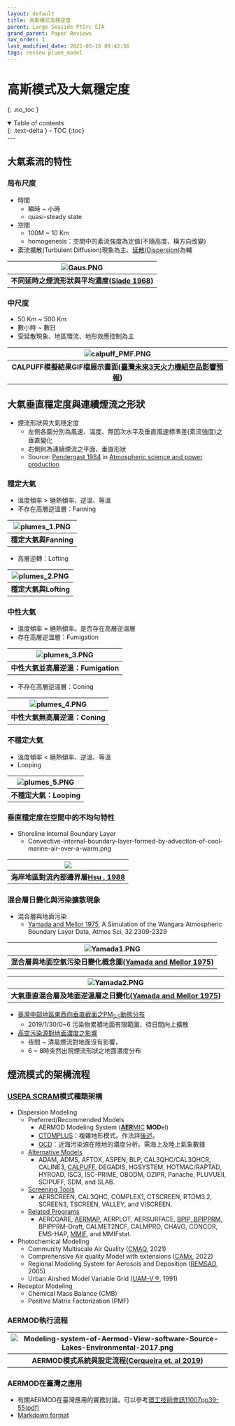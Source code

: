 ```yaml
---
layout: default
title: 高斯模式及穩定度
parent: Large Seaside PtSrc EIA
grand_parent: Paper Reviews
nav_order: 1
last_modified_date: 2022-05-16 09:42:56
tags: review plume_model
---
```


# 高斯模式及大氣穩定度
{: .no_toc }

<details open markdown="block">
  <summary>
    Table of contents
  </summary>
  {: .text-delta }
- TOC
{:toc}
</details>
---

## 大氣紊流的特性
### 局布尺度
- 時間
  - 瞬時 ~ 小時
  - quasi-steady state
- 空間
  - 100M ~ 10 Km  
  - homogenesis：空間中的紊流強度為定值(不隨高度、橫方向改變)
- 紊流擴散(Turbulent Diffusion)現象為主、[延散(Dispersion)](https://terms.naer.edu.tw/detail/1317622/?index=2)為輔

| ![Gaus.PNG](https://raw.githubusercontent.com/sinotec2/Focus-on-Air-Quality/main/assets/images/Gaus.PNG)|
|:--:|
| <b>不同延時之煙流形狀與平均濃度([Slade 1968][Slade 1968])</b>|

[Slade 1968]: <https://www.osti.gov/biblio/4492043> "D. H. Slade, Meteorology and Atomic Energy—1968, USAEC Report TID-24190, 1968."

### 中尺度
  - 50 Km ~ 500 Km
  - 數小時 ~ 數日
  - 受延散現象、地區環流、地形效應控制為主

| ![calpuff_PMF.PNG](https://raw.githubusercontent.com/sinotec2/Focus-on-Air-Quality/main/assets/images/calpuff_PMF.PNG)|
|:-:|
| <b>CALPUFF模擬結果GIF檔展示畫面([臺灣未來3天火力機組空品影響預報](https://sinotec2.github.io/cpuff_forecast/))</b>|

## 大氣垂直穩定度與連續煙流之形狀

- 煙流形狀與大氣穩定度
  - 左側各圖分別為風速、溫度、無因次水平及垂直風速標準差(紊流強度)之垂直變化
  - 右側則為連續煙流之平面、垂直形狀
  - Source: [Pendergast 1984][Pendergast 1984] in [Atmospheric science and power production][Randerson 1984]

[Pendergast 1984]: <https://www.osti.gov/biblio/6503687-atmospheric-science-power-production> "Malcolm M. Pendergast, 1984, Chap. 2, METEOROLOGICAL FUNDAMENTALS, in Atmospheric science and power production (No. DOE/TIC-27601). USDOE Technical Information Center, Oak Ridge, TN."

[Randerson 1984]: <https://www.osti.gov/biblio/6503687-atmospheric-science-power-production> "Randerson, D. (1984). Atmospheric science and power production (No. DOE/TIC-27601). USDOE Technical Information Center, Oak Ridge, TN."

### 穩定大氣
- 溫度傾率 &gt; 絕熱傾率、逆溫、等溫
- 不存在高層逆溫層：Fanning

| ![plumes_1.PNG](https://raw.githubusercontent.com/sinotec2/Focus-on-Air-Quality/main/assets/images/plumes_1.PNG)|
|:-:|
| <b>穩定大氣與Fanning</b>|

- 高層逆轉：Lofting

| ![plumes_2.PNG](https://raw.githubusercontent.com/sinotec2/Focus-on-Air-Quality/main/assets/images/plumes_2.PNG)|
|:-:|
|<b>穩定大氣與Lofting</b>|

### 中性大氣
- 溫度傾率 = 絕熱傾率。是否存在高層逆溫層
- 存在高層逆溫層：Fumigation


| ![plumes_3.PNG](https://raw.githubusercontent.com/sinotec2/Focus-on-Air-Quality/main/assets/images/plumes_3.PNG)|
|:-:|
|<b>中性大氣並高層逆溫：Fumigation</b>|

- 不存在高層逆溫層：Coning

| ![plumes_4.PNG](https://raw.githubusercontent.com/sinotec2/Focus-on-Air-Quality/main/assets/images/plumes_4.PNG)|
|:-:|
|<b>中性大氣無高層逆溫：Coning</b>|

### 不穩定大氣
- 溫度傾率 &lt; 絕熱傾率、逆溫、等溫
- Looping

| ![plumes_5.PNG](https://raw.githubusercontent.com/sinotec2/Focus-on-Air-Quality/main/assets/images/plumes_5.PNG)|
|:-:|
|<b>不穩定大氣：Looping</b>|

### 垂直穩定度在空間中的不均勻特性
- Shoreline Internal Boundary Layer
  - Convective-internal-boundary-layer-formed-by-advection-of-cool-marine-air-over-a-warm.png

| ![](https://raw.githubusercontent.com/sinotec2/Focus-on-Air-Quality/main/assets/images/Convective-internal-boundary-layer-formed-by-advection-of-cool-marine-air-over-a-warm.png)|
|:-:|
|<b>海岸地區對流內部邊界層[Hsu , 1988][Hsu , 1988]</b>|

[Hsu , 1988]: <https://www.biblio.com/9780123579553> "Hsu, S. A., Coastal Meteorology, 260 pp., Academic, San Diego,Calif., 1988."

### 混合層日變化與污染擴散現象
- 混合層與地面污染
  - [Yamada and Mellor 1975][Yamada and Mellor 1975], A Simulation of the Wangara Atmospheric Boundary Layer Data, Atmos Sci, 32 2309-2329

| ![Yamada1.PNG](https://raw.githubusercontent.com/sinotec2/Focus-on-Air-Quality/main/assets/images/Yamada1.PNG)|
|:-:|
|<b>混合層與地面空氣污染日變化概念圖([Yamada and Mellor 1975][Yamada and Mellor 1975])</b>|

| ![Yamada2.PNG](https://raw.githubusercontent.com/sinotec2/Focus-on-Air-Quality/main/assets/images/Yamada2.PNG)|
|:-:|
|<b>大氣垂直混合層及地面逆溫層之日變化([Yamada and Mellor 1975][Yamada and Mellor 1975])</b>|

[Yamada and Mellor 1975]: <https://journals.ametsoc.org/view/journals/atsc/32/12/1520-0469_1975_032_2309_asotwa_2_0_co_2.xml?tab_body=pdf> "Yamada, T and G Mellor, 1975, A Simulation of the Wangara Atmospheric Boundary Layer Data, / Atmos Sci, 32 2309-2329"

- [臺灣中部地區東西向垂直截面之PM<sub>2.5</sub>動態分布](https://sinotec2.github.io/PM2.5CrossSect)
  - 2019/1/30/0~6 污染物累積地面有限範圍，待日間向上擴散
- [高空污染源對地面濃度之影響](https://sinotec2.github.io/cpuff_forecast/)
  - 夜間 ~ 清晨煙流對地面沒有影響，
  - 6 ~ 8時突然出現煙流形狀之地面濃度分布

## 煙流模式的架構流程

### [USEPA SCRAM](https://www.epa.gov/scram)模式種類架構
- Dispersion Modeling
  - Preferred/Recommended Models 
    - AERMOD Modeling System ([**AER**MIC][AERMIC] **MOD**el)
    - [CTDMPLUS][CTDMPLUS]：複雜地形模式。作法詳[後述](https://sinotec2.github.io/Focus-on-Air-Quality/PaperReview/LargeSSPtSrcEIA/3TerrainEffect/#ctdmplus)。
    - [OCD][OCD]：近海污染源在陸地的濃度分析。需海上及陸上氣象數據
  - [Alternative Models](https://www.epa.gov/scram/air-quality-dispersion-modeling-alternative-models)
    -  ADAM, ADMS, AFTOX, ASPEN, BLP, CAL3QHC/CAL3QHCR, CALINE3, [CALPUFF](https://sinotec2.github.io/Focus-on-Air-Quality/TrajModels/CALPUFF), DEGADIS, HGSYSTEM, HOTMAC/RAPTAD, HYROAD, ISC3, ISC-PRIME, OBODM, OZIPR, Panache, PLUVUEII, SCIPUFF, SDM, and SLAB.
  - [Screening Tools](https://www.epa.gov/scram/air-quality-dispersion-modeling-screening-models)
    - AERSCREEN, CAL3QHC, COMPLEX1, CTSCREEN, RTDM3.2, SCREEN3, TSCREEN, VALLEY, and VISCREEN.
  - [Related Programs](https://www.epa.gov/scram/air-quality-dispersion-modeling-related-model-support-programs)
    -  AERCOARE, [AERMAP](https://sinotec2.github.io/Focus-on-Air-Quality/PlumeModels/REnTG_pathways/), AERPLOT, AERSURFACE, [BPIP, BPIPPRM](https://sinotec2.github.io/Focus-on-Air-Quality/PlumeModels/SO_pathways/BPIP/), BPIPPRM-Draft, CALMET2NCF, CALMPRO, CHAVG, CONCOR, EMS-HAP, [MMIF](https://sinotec2.github.io/Focus-on-Air-Quality/PlumeModels/ME_pathways/mmif/), and MMIFstat.
- Photochemical Modeling
  - Community Multiscale Air Quality ([CMAQ](https://github.com/USEPA/CMAQ), 2021) 
  - Comprehensive Air quality Model with extensions ([CAMx](https://www.camx.com/), 2022)
  - Regional Modeling System for Aerosols and Deposition ([REMSAD](http://remsad.icfconsulting.com/), 2005)
  - Urban Airshed Model Variable Grid ([UAM-V ®](http://uamv.icfconsulting.com/), 1991)
- Receptor Modeling
  - Chemical Mass Balance (CMB)
  - Positive Matrix Factorization (PMF)

[AERMIC]: <https://www.epa.gov/scram/air-quality-dispersion-modeling-preferred-and-recommended-models#aermod> "American Meteorological Society/Environmental Protection Agency Regulatory Model Improvement Committee"
[CTDMPLUS]: <https://www.epa.gov/scram/air-quality-dispersion-modeling-preferred-and-recommended-models#ctdmplus> "Complex Terrain Dispersion Model Plus Algorithms for Unstable Situations"
[OCD]: <https://www.epa.gov/scram/air-quality-dispersion-modeling-preferred-and-recommended-models#ocd> "Offshore and Coastal Dispersion Model Version 5"

### AERMOD執行流程
| ![Modeling-system-of-Aermod-View-software-Source-Lakes-Environmental-2017.png](https://raw.githubusercontent.com/sinotec2/Focus-on-Air-Quality/main/assets/images/Modeling-system-of-Aermod-View-software-Source-Lakes-Environmental-2017.png)|
|:-:|
|<b>AERMOD模式系統與設定流程([Cerqueira et. al 2019][Cerqueira et. al 2019])</b>|

[Cerqueira et. al 2019]: <https://www.researchgate.net/publication/328505586_Atmospheric_pollutants_modeling_with_Aermod_software> "Cerqueira, J., Albuquerque, H., and Sousa, F. (2019). Atmospheric pollutants: modeling with Aermod software. Air Quality, Atmosphere & Health 12. doi:10.1007/s11869-018-0626-9."

### AERMOD在臺灣之應用
- 有關AERMOD在臺灣應用的實務討論，可以參考[環工技師會訊11007pp39-55(pdf)](http://www.tpeea.org.tw/upload/news/files/7eea35bc4c7a4189b42566fffe2f2fee.pdf)
- [Markdown format](https://sinotec2.github.io/Focus-on-Air-Quality/PaperReview/LargeSSPtSrcEIA/AERMODinTWN/)